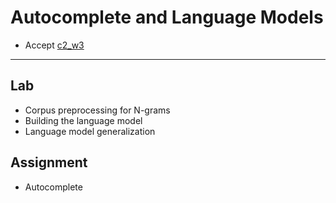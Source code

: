 # Autocomplete and Language Models

- Accept [c2_w3]()

---

## Lab

- Corpus preprocessing for N-grams
- Building the language model
- Language model generalization

## Assignment

- Autocomplete
